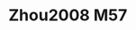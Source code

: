 # Zhou2008 M57
<a name="material" />
<script type="application/ld+json">

  {
    "@context": "https://schema.org/",
    "@type": "ChemicalSubstance",
    "http://purl.org/dc/terms/conformsTo":
      {
        "@type": "CreativeWork",
        "@id": "https://bioschemas.org/profiles/ChemicalSubstance/0.4-RELEASE/"
      },
    "@id": "https://egonw.github.io/nanowiki/nanowiki269.html#material",
    "name": "Zhou2008 M57",
    "sameAs: "http://127.0.0.1/mediawiki/index.php/Special:URIResolver/Zhou2008_M57"
  }
</script>

